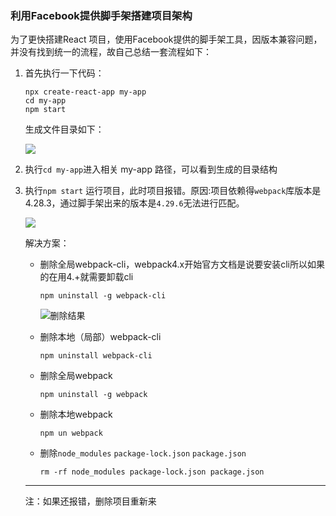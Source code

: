 ### 				利用Facebook提供脚手架搭建项目架构

为了更快搭建React 项目，使用Facebook提供的脚手架工具，因版本兼容问题，并没有找到统一的流程，故自己总结一套流程如下：

1. 首先执行一下代码：

   ```
   npx create-react-app my-app
   cd my-app
   npm start
   ```

   生成文件目录如下：

   ![](https://ws1.sinaimg.cn/large/006tKfTcly1g1qo2zj0djj313409qgmm.jpg)

2. 执行`cd my-app`进入相关 my-app 路径，可以看到生成的目录结构

3. 执行`npm start` 运行项目，此时项目报错。原因:项目依赖得`webpack`库版本是4.28.3，通过脚手架出来的版本是`4.29.6`无法进行匹配。

   ![](https://ws1.sinaimg.cn/large/006tKfTcly1g1qo5pacjnj30pq0vb79f.jpg)

   解决方案：

   - 删除全局webpack-cli，webpack4.x开始官方文档是说要安装cli所以如果的在用4.+就需要卸载cli

     ```
     npm uninstall -g webpack-cli
     ```

     ![删除结果](https://ws2.sinaimg.cn/large/006tKfTcly1g1qofd2mvrj30qk018wep.jpg)

   - 删除本地（局部）webpack-cli

     ```
     npm uninstall webpack-cli	
     ```

   - 删除全局webpack

     ```
     npm uninstall -g webpack
     ```

   - 删除本地webpack

     ```node
     npm un webpack
     ```

   - 删除`node_modules` `package-lock.json` `package.json`

     ```
     rm -rf node_modules package-lock.json package.json
     ```

   ------

   注：如果还报错，删除项目重新来

   